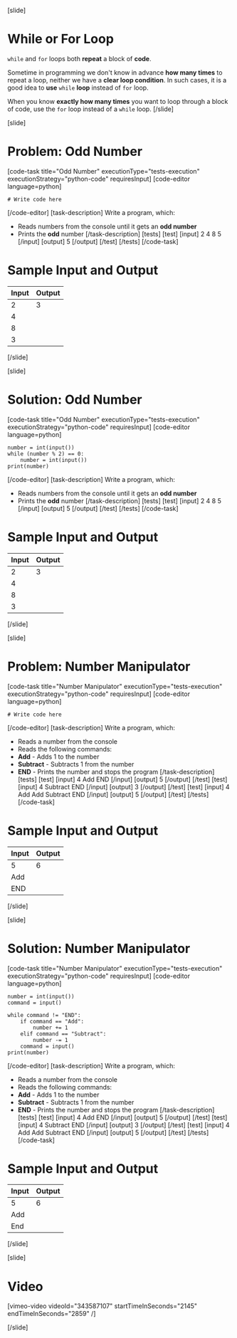 [slide]
# While or For Loop
`while` and `for` loops both **repeat** a block of **code**.

Sometime in programming we don't know in advance **how many times** to repeat a loop, neither we have a **clear loop condition**. In such cases, it is a good idea to **use** `while`  **loop** instead of `for` loop.

When you know **exactly how many times** you want to loop through a block of code, use the `for` loop instead of a `while` loop.
[/slide]

[slide]
# Problem: Odd Number
[code-task title="Odd Number" executionType="tests-execution" executionStrategy="python-code" requiresInput]
[code-editor language=python]
```
# Write code here
```
[/code-editor]
[task-description]
Write a program, which:

* Reads numbers from the console until it gets an **odd number**
* Prints the **odd** number
[/task-description]
[tests]
[test]
[input]
2
4
8
5
[/input]
[output]
5
[/output]
[/test]
[/tests]
[/code-task]
# Sample Input and Output
|Input|Output|
|-----|------|
|2|3|
|4||
|8||
|3||
[/slide]

[slide]
# Solution: Odd Number
[code-task title="Odd Number" executionType="tests-execution" executionStrategy="python-code" requiresInput]
[code-editor language=python]
```
number = int(input())
while (number % 2) == 0:
    number = int(input())
print(number)
```
[/code-editor]
[task-description]
Write a program, which:

* Reads numbers from the console until it gets an **odd number**
* Prints the **odd** number
[/task-description]
[tests]
[test]
[input]
2
4
8
5
[/input]
[output]
5
[/output]
[/test]
[/tests]
[/code-task]
# Sample Input and Output
|Input|Output|
|-----|------|
|2|3|
|4||
|8||
|3||
[/slide]

[slide]
# Problem: Number Manipulator
[code-task title="Number Manipulator" executionType="tests-execution" executionStrategy="python-code" requiresInput]
[code-editor language=python]
```
# Write code here
```
[/code-editor]
[task-description]
Write a program, which:

* Reads a number from the console
* Reads the following commands:
* **Add** - Аdds 1 to the number
* **Subtract** - Subtracts 1 from the number
* **END** -  Prints the number and stops the program
[/task-description]
[tests]
[test]
[input]
4
Add
END
[/input]
[output]
5
[/output]
[/test]
[test]
[input]
4
Subtract
END
[/input]
[output]
3
[/output]
[/test]
[test]
[input]
4
Add
Add
Subtract
END
[/input]
[output]
5
[/output]
[/test]
[/tests]
[/code-task]
# Sample Input and Output
|Input|Output|
|-----|------|
|5|6|
|Add||
|END||
[/slide]

[slide]
# Solution: Number Manipulator
[code-task title="Number Manipulator" executionType="tests-execution" executionStrategy="python-code" requiresInput]
[code-editor language=python]
```
number = int(input())
command = input()

while command != "END":
    if command == "Add":
        number += 1
    elif command == "Subtract":
        number -= 1
    command = input()
print(number)
```
[/code-editor]
[task-description]
Write a program, which:

* Reads a number from the console
* Reads the following commands:
* **Add** - Аdds 1 to the number
* **Subtract** - Subtracts 1 from the number
* **END** -  Prints the number and stops the program
[/task-description]
[tests]
[test]
[input]
4
Add
END
[/input]
[output]
5
[/output]
[/test]
[test]
[input]
4
Subtract
END
[/input]
[output]
3
[/output]
[/test]
[test]
[input]
4
Add
Add
Subtract
END
[/input]
[output]
5
[/output]
[/test]
[/tests]
[/code-task]
# Sample Input and Output
|Input|Output|
|-----|------|
|5|6|
|Add||
|End||
[/slide]

[slide]
# Video

[vimeo-video videoId="343587107" startTimeInSeconds="2145" endTimeInSeconds="2859" /]

[/slide]